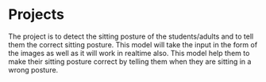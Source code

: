 # Projects
The project is to detect the sitting posture of the students/adults and to tell them the correct sitting posture. This model will take the input in the form of the images as well as it will work in realtime also.
This model help them to make their sitting posture correct by telling them when they are sitting in a wrong posture.
